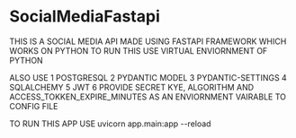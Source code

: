 # SocialMediaFastapi
THIS IS A SOCIAL MEDIA API MADE USING FASTAPI FRAMEWORK WHICH WORKS ON PYTHON
TO RUN THIS USE VIRTUAL ENVIORNMENT OF PYTHON

ALSO USE 
1 POSTGRESQL
2 PYDANTIC MODEL
3 PYDANTIC-SETTINGS
4 SQLALCHEMY
5 JWT
6 PROVIDE SECRET KYE, ALGORITHM AND ACCESS_TOKKEN_EXPIRE_MINUTES AS AN ENVIORNMENT VAIRABLE TO CONFIG FILE

TO RUN THIS APP USE 
uvicorn app.main:app --reload


  
